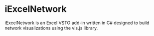 # iExcelNetwork
iExcelNetwork is an Excel VSTO add-in written in C# designed to build network visualizations using the vis.js library.
